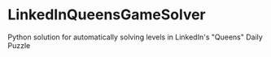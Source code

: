 # LinkedInQueensGameSolver
Python solution for automatically solving levels in LinkedIn's "Queens" Daily Puzzle
